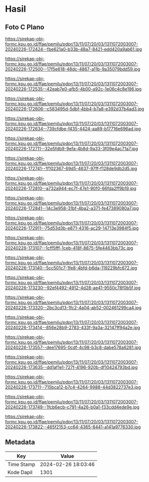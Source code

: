 # Hasil

## Foto C Plano

https://sirekap-obj-formc.kpu.go.id/ffae/pemilu/pdpr/13/11/07/20/03/1311072003007-20240226-172424--fbe621a0-b33b-48a7-8421-edd420a9ab61.jpg

https://sirekap-obj-formc.kpu.go.id/ffae/pemilu/pdpr/13/11/07/20/03/1311072003007-20240226-172500--17f5e618-48dc-4867-a11b-9a35079bdd59.jpg

https://sirekap-obj-formc.kpu.go.id/ffae/pemilu/pdpr/13/11/07/20/03/1311072003007-20240226-172535--42eab7e0-afb5-4b00-a92c-1e06c4c8e196.jpg

https://sirekap-obj-formc.kpu.go.id/ffae/pemilu/pdpr/13/11/07/20/03/1311072003007-20240226-172606--c583495d-5dbf-4bb4-b7a8-e392d37b4ad3.jpg

https://sirekap-obj-formc.kpu.go.id/ffae/pemilu/pdpr/13/11/07/20/03/1311072003007-20240226-172634--739cfdbe-f435-4424-aa89-b17716e696ad.jpg

https://sirekap-obj-formc.kpu.go.id/ffae/pemilu/pdpr/13/11/07/20/03/1311072003007-20240226-172711--32e5fdb9-9efa-4b8d-9a33-3f09e4ac71a7.jpg

https://sirekap-obj-formc.kpu.go.id/ffae/pemilu/pdpr/13/11/07/20/03/1311072003007-20240226-172741--1f102367-69d5-4637-97ff-f128de9db2d5.jpg

https://sirekap-obj-formc.kpu.go.id/ffae/pemilu/pdpr/13/11/07/20/03/1311072003007-20240226-172810--a732a944-ec7f-47e1-90f0-66fda2ff9b19.jpg

https://sirekap-obj-formc.kpu.go.id/ffae/pemilu/pdpr/13/11/07/20/03/1311072003007-20240226-172841--14c3e958-31bf-4ba2-a371-fe47389080a7.jpg

https://sirekap-obj-formc.kpu.go.id/ffae/pemilu/pdpr/13/11/07/20/03/1311072003007-20240226-172911--75d53d3b-e871-4316-ac29-14713e3984f5.jpg

https://sirekap-obj-formc.kpu.go.id/ffae/pemilu/pdpr/13/11/07/20/03/1311072003007-20240226-173107--1cff5fff-1ceb-418f-8875-5fe4463bb73c.jpg

https://sirekap-obj-formc.kpu.go.id/ffae/pemilu/pdpr/13/11/07/20/03/1311072003007-20240226-173140--5cc501c7-1fe8-4bfd-b6da-119229bfc672.jpg

https://sirekap-obj-formc.kpu.go.id/ffae/pemilu/pdpr/13/11/07/20/03/1311072003007-20240226-173230--92ef4492-4912-4d28-ae41-9550c78f0b5f.jpg

https://sirekap-obj-formc.kpu.go.id/ffae/pemilu/pdpr/13/11/07/20/03/1311072003007-20240226-173320--2bc3cd13-1fc2-4a04-ab52-002461299ca4.jpg

https://sirekap-obj-formc.kpu.go.id/ffae/pemilu/pdpr/13/11/07/20/03/1311072003007-20240226-173414--856e28b9-2783-433f-9a3a-32147ff94a2e.jpg

https://sirekap-obj-formc.kpu.go.id/ffae/pemilu/pdpr/13/11/07/20/03/1311072003007-20240226-173557--dee17695-0cdf-4c98-b3c8-dabe578a6281.jpg

https://sirekap-obj-formc.kpu.go.id/ffae/pemilu/pdpr/13/11/07/20/03/1311072003007-20240226-173635--dd1af1e1-727f-4196-920b-df10424793bd.jpg

https://sirekap-obj-formc.kpu.go.id/ffae/pemilu/pdpr/13/11/07/20/03/1311072003007-20240226-173711--715bca12-b7c4-4264-9988-44d3822737e3.jpg

https://sirekap-obj-formc.kpu.go.id/ffae/pemilu/pdpr/13/11/07/20/03/1311072003007-20240226-173749--1fcb6ecb-c791-4a26-b0a1-f33cdd4ede9e.jpg

https://sirekap-obj-formc.kpu.go.id/ffae/pemilu/pdpr/13/11/07/20/03/1311072003007-20240226-173822--465f2153-cc64-4365-8441-a141a9776330.jpg


## Metadata

| Key        | Value               |
| ---------- | ------------------- |
| Time Stamp | 2024-02-26 18:03:46 |
| Kode Dapil | 1301                |



